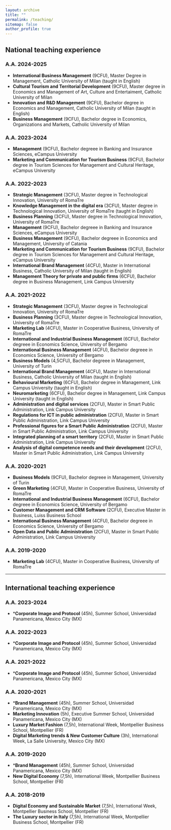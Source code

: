 ```yaml
---
layout: archive
title: ""
permalink: /teaching/
sitemap: false
author_profile: true
---
```


## National teaching experience 

### A.A. 2024-2025 ###

- **International Business Management** (9CFU), Master Degree in Management, Catholic University of Milan (taught in English)
- **Cultural Tourism and Territorial Development** (9CFU), Master degree in Economics and Management of Art, Culture and Entertaiment, Catholic University of Milan
- **Innovation and R&D Management** (9CFU), Bachelor degree in Economics and Management, Catholic University of Milan (taught in English)
- **Business Management** (9CFU), Bachelor degree in Economics, Organizations and Markets, Catholic University of Milan

### A.A. 2023-2024 ###

- **Management** (9CFU), Bachelor degreee in Banking and Insurance Sciences, eCampus University
- **Marketing and Communication for Tourism Business** (9CFU), Bachelor degree in Tourism Sciences for Management and Cultural Heritage, eCampus University

### A.A. 2022-2023 ###

- **Strategic Management** (3CFU), Master degree in Technological Innovation, University of RomaTre
- **Knowledge Management in the digital era** (3CFU), Master degree in Technological Innovation, University of RomaTre (taught in English)
- **Business Planning** (3CFU), Master degree in Technological Innovation, University of RomaTre
- **Management** (9CFU), Bachelor degreee in Banking and Insurance Sciences, eCampus University
- **Business Management** (9CFU), Bachelor degreee in Economics and Management, University of Catania
- **Marketing and Communication for Tourism Business** (9CFU), Bachelor degree in Tourism Sciences for Management and Cultural Heritage, eCampus University
- **International Brand Management** (4CFU), Master in International Business, Catholic University of Milan (taught in English)
- **Management Theory for private and public firms** (6CFU), Bachelor degree in Business Management, Link Campus University

### A.A. 2021-2022 ###

- **Strategic Management** (3CFU), Master degree in Technological Innovation, University of RomaTre
- **Business Planning** (3CFU), Master degree in Technological Innovation, University of RomaTre
- **Marketing Lab** (4CFU), Master in Cooperative Business, University of RomaTre
- **International and Industrial Business Management** (6CFU), Bachelor degreee in Economics Science, University of Bergamo
- **International Business Management** (4CFU), Bachelor degreee in Economics Science, University of Bergamo
- **Business Models** (4,5CFU), Bachelor degreee in Management, University of Turin
- **International Brand Management** (4CFU), Master in International Business, Catholic University of Milan (taught in English)
- **Behavioural Marketing** (6CFU), Bachelor degree in Management, Link Campus University (taught in English)
- **Neuromarketing** (6CFU), Bachelor degree in Management, Link Campus University (taught in English)
- **Administration and digital services** (2CFU), Master in Smart Public Administration, Link Campus University
- **Regulations for ICT in public administration** (2CFU), Master in Smart Public Administration, Link Campus University
- **Professional figures for a Smart Public Administration** (2CFU), Master in Smart Public Administration, Link Campus University
- **Integrated planning of a smart territory** (2CFU), Master in Smart Public Administration, Link Campus University
- **Analysis of digital competence needs and their development** (2CFU), Master in Smart Public Administration, Link Campus University

### A.A. 2020-2021 ###

- **Business Models** (9CFU), Bachelor degreee in Management, University of Turin
- **Green Marketing** (4CFU), Master in Cooperative Business, University of RomaTre
- **International and Industrial Business Management** (6CFU), Bachelor degreee in Economics Science, University of Bergamo
- **Customer Management and CRM Software** (2CFU), Executive Master in Business, Luiss Business School
- **International Business Management** (4CFU), Bachelor degreee in Economics Science, University of Bergamo
- **Open Data and Public Administration** (2CFU), Master in Smart Public Administration, Link Campus University


### A.A. 2019-2020 ###

- **Marketing Lab** (4CFU), Master in Cooperative Business, University of RomaTre

---

## International teaching experience

### A.A. 2023-2024 ###

- ***Corporate Image and Protocol** (45h), Summer School, Universidad Panamericana, Mexico City (MX)

### A.A. 2022-2023 ###

- ***Corporate Image and Protocol** (45h), Summer School, Universidad Panamericana, Mexico City (MX)

### A.A. 2021-2022 ###

- ***Corporate Image and Protocol** (45h), Summer School, Universidad Panamericana, Mexico City (MX)

### A.A. 2020-2021 ###

- ***Brand Management** (45h), Summer School, Universidad Panamericana, Mexico City (MX)
- **Marketing Innovation** (5h), Executive Summer School, Universidad Panamericana, Mexico City (MX)
- **Luxury Market Fashion** (7,5h), International Week, Montpellier Business School, Montpellier (FR)
- **Digital Marketing trends & New Customer Culture** (3h), International Week, La Salle University, Mexico City (MX)

### A.A. 2019-2020 ###

- ***Brand Management** (45h), Summer School, Universidad Panamericana, Mexico City (MX)
- **New Digital Economy** (7,5h), International Week, Montpellier Business School, Montpellier (FR)

### A.A. 2018-2019 ###

- **Digital Economy and Sustainable Market** (7,5h), International Week, Montpellier Business School, Montpellier (FR)
- **The Luxury sector in Italy** (7,5h), International Week, Montpellier Business School, Montpellier (FR)

